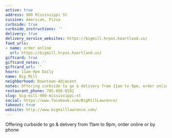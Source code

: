 ```yaml
---
active: true
address: 900 Mississippi St
cuisine: American, Pizza
curbside: true
curbside_instructions: ''
delivery: true
delivery_service_websites: https://bigmill.hrpos.heartland.us/
food_urls:
- name: order online
  url: https://bigmill.hrpos.heartland.us/
giftcard: true
giftcard_notes: ''
giftcard_url: ''
hours: 11am-9pm Daily
name: Big Mill
neighborhood: Downtown-Adjacent
notes: Offering curbside to go & delivery from 11am to 9pm, order online or by phone
restaurant_phone: 785-856-0101
slug: big-mill-900-mississippi-st
social: https://www.facebook.com/BigMillLawrence/
takeout: true
website: http://www.bigmilllawrence.com/
---
```


Offering curbside to go & delivery from 11am to 9pm, order online or by phone
